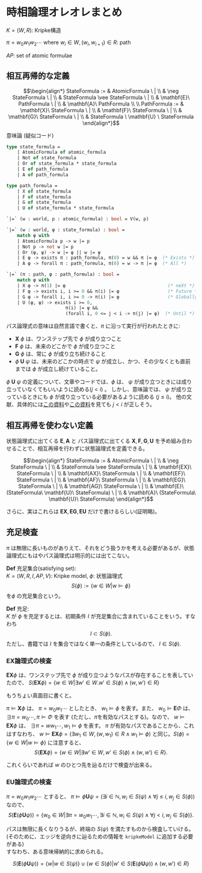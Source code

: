 # 時相論理オレオレまとめ

$K = (W, R)$: Kripke構造

$\pi = w_0 w_1 w_2 \cdots$ where $w_i \in W, (w_i, w_{i + 1}) \in R$: path

$AP$: set of atomic formulae

## 相互再帰的な定義

$$\begin{align*}
StateFormula := & AtomicFormula \ | \\
& \neg StateFormula \ | \\
& StateFormula \vee StateFormula \ | \\
& \mathbf{E}\ PathFormula \ | \\
& \mathbf{A}\ PathFormula \\
\\
PathFormula := & \mathbf{X}\ StateFormula \ | \\
& \mathbf{F}\ StateFormula \ | \\
& \mathbf{G}\ StateFormula \ | \\
& StateFormula \ \mathbf{U} \ StateFormula
\end{align*}$$

意味論 (疑似コード)

```ocaml
type state_formula =
    | AtomicFormula of atomic_formula
    | Not of state_formula
    | Or of state_formula * state_formula
    | E of path_formula
    | A of path_formula

type path_formula =
    | X of state_formula
    | F of state_formula
    | G of state_formula
    | U of state_formula * state_formula

`|=` (w : world, p : atomic_formula) : bool = V(w, p)

`|=` (w : world, φ : state_formula) : bool =
    match φ with
    | AtomicFormula p -> w |= p
    | Not p -> not w |= p
    | Or (φ, ψ) -> w |= φ || w |= ψ
    | E φ -> exists π : path_formula, π(0) = w && π |= φ  (* Exists *)
    | A φ -> forall π : path_formula, π(0) = w -> π |= φ  (* All *)

`|=` (π : path, φ : path_formula) : bool =
    match φ with
    | X φ -> π(1) |= φ                                      (* neXt *)
    | F φ -> exists i, i >= 0 && π(i) |= φ                  (* Future *)
    | G φ -> forall i, i >= 0 -> π(i) |= φ                  (* Globally *)
    | U (φ, ψ) -> exists i >= 0,
                      π(i) |= ψ &&
                      (forall i, 0 <= j < i -> π(j) |= φ)  (* Until *)
```

パス論理式の意味は自然言語で書くと、$\pi$ に沿って実行が行われたときに:

- $\mathbf{X}\ \phi$ は、ワンステップ先で $\phi$ が成り立つこと
- $\mathbf{F}\ \phi$ は、未来のどこかで $\phi$ が成り立つこと
- $\mathbf{G}\ \phi$ は、常に $\phi$ が成り立ち続けること
- $\phi\ \mathbf{U}\ \psi$ は、未来のどこかの時点で $\psi$ が成立し、かつ、その少なくとも直前までは $\phi$ が成立し続けていること。

$\phi\ \mathbf{U}\ \psi$ の定義について、文章やコードでは、$\phi$ は、 $\psi$ が成り立つときには成り立っていなくてもいいように読める($j < i$) 。
しかし、意味論では、 $\psi$ が成り立っているときにも $\phi$ が成り立っている必要があるように読める ($j \le i$)。
他の文献、具体的には[この資料](https://www.cs.utexas.edu/~moore/acl2/seminar/2010.05-19-krug/slides.pdf)や[この資料](https://www.depts.ttu.edu/cs/research/documents/ksattlc.pdf)を見ても $j < i$ が正しそう。

## 相互再帰を使わない定義

状態論理式に出てくる $\mathbf{E}, \mathbf{A}$ と パス論理式に出てくる $\mathbf{X}, \mathbf{F}, \mathbf{G}, \mathbf{U}$ を予め組み合わせることで、相互再帰を行わずに状態論理式を定義できる。

$$\begin{align*}
StateFormula := & AtomicFormula \ | \\
& \neg StateFormula \ | \\
& StateFormula \vee StateFormula \ | \\
& \mathbf{EX}\ StateFormula \ | \\
& \mathbf{AX}\ StateFormula \ | \\
& \mathbf{EF}\ StateFormula \ | \\
& \mathbf{AF}\ StateFormula \ | \\
& \mathbf{EG}\ StateFormula \ | \\
& \mathbf{AG}\ StateFormula \ | \\
& \mathbf{E}\ (StateFormula\ \mathbf{U}\ StateFormula) \ | \\
& \mathbf{A}\ (StateFormula\ \mathbf{U}\ StateFormula)
\end{align*}$$

さらに、実はこれらは $\mathbf{EX}, \mathbf{EG}, \mathbf{EU}$ だけで書けるらしい(証明略)。

## 充足検査

$\pi$ は無限に長いものがありえて、それをどう扱うかを考える必要があるが、状態論理式にもはやパス論理式は明示的には出てこない。

**Def** 充足集合(satisfying set):  
$K = (W, R, I, AP, V)$: Kripke model, $\phi$: 状態論理式  
$$S(\phi) := \{w \in W | w \models \phi\}$$
を$\phi$ の充足集合という。

**Def** 充足:  
$K$ が $\phi$ を充足するとは、初期条件 $I$ が充足集合に含まれていることをいう。すなわち
$$I \subset S(\phi).$$
ただし、書籍では $I$ を集合ではなく単一の条件としているので、 $I \in S(\phi)$.

### EX論理式の検査
$\mathbf{EX}\phi$ は、ワンステップ先で $\phi$ が成り立つようなパスが存在することを表していたので、 $S(\mathbf{EX}\phi) = \{w \in W | \exists w' \in W. w'\in S(\phi) \wedge (w, w') \in R \}$ 

もうちょい真面目に書くと。

$\pi \models \mathbf{X}\phi$ は、 $\pi = w_0 w_1 \cdots$ としたとき、 $w_1 \models \phi$ を表す。また、 $w_0\models\mathbf{E}\Phi$ は、 $\exists \pi = w_0 \cdots, \pi\models\Phi$ を表す (ただし、$\pi$を有効なパスとする)。なので、 $w\models\mathbf{EX}\phi$ は、 $\exists\pi = ww_1\cdots, w_1\models\phi$ を表す。 $\pi$ が有効なパスであることから、これはすなわち、 $w\models\mathbf{EX}\phi = (\exists w_1 \in W, (w, w_1) \in R \wedge w_1 \models \phi)$ と同じ。$S(\phi) = \{w \in W | w \models \phi\}$ に注意すると、 
$$S(\mathbf{EX}\phi) = \{w \in W | \exists w' \in W, w' \in S(\phi) \wedge (w, w') \in R\}.$$

これくらいであれば $w$ のひとつ先を辿るだけで検査が出来る。

### EU論理式の検査
$\pi = w_0 w_1 w_2 \cdots$ とすると、 $\pi\models\phi\mathbf{U}\psi = (\exists i\in\mathbb{N}, w_i \in S(\psi) \wedge \forall j \leq i, w_j \in S(\phi))$ なので、 
$$S(\mathbf{E}(\phi\mathbf{U}\psi)) = \{w_0 \in W | \exists \pi = w_0 w_1 \cdots, \exists i\in\mathbb{N}, w_i \in S(\psi) \wedge \forall j < i, w_j \in S(\phi)\}.$$

パスは無限に長くなりうるが、終端の $S(\psi)$ を満たすものから検査していける。 (そのために、エッジを逆向きに辿るための情報を `kripkeModel` に追加する必要がある)  
すなわち、ある意味帰納的に求められる。

$$S(\mathbf{E}(\phi\mathbf{U}\psi)) = \{w | w \in S(\psi)\} \cup \{w \in S(\phi) | w' \in S(\mathbf{E}(\phi\mathbf{U}\psi)) \wedge (w, w') \in R\}$$

